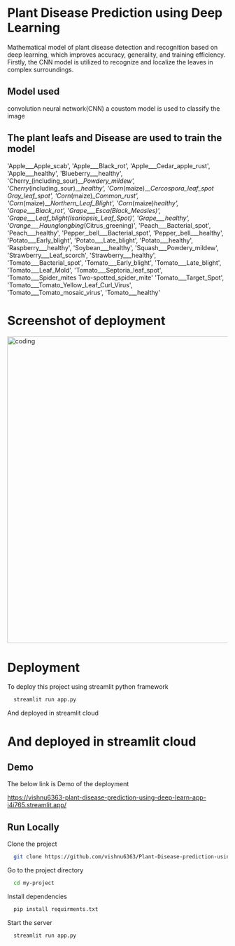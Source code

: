 
# Plant Disease Prediction using Deep Learning

 Mathematical model of plant disease detection and recognition based on deep learning, which improves accuracy, generality, and training efficiency. Firstly, the CNN model is utilized to recognize and localize the leaves in complex surroundings.
 
 ## Model used
   convolution neural network(CNN) a coustom model is used to classify the image
## The plant leafs and Disease  are used to train the model

 'Apple___Apple_scab',
               'Apple___Black_rot',
               'Apple___Cedar_apple_rust',
               'Apple___healthy',
               'Blueberry___healthy',
               'Cherry_(including_sour)___Powdery_mildew',
               'Cherry_(including_sour)___healthy',
               'Corn_(maize)___Cercospora_leaf_spot Gray_leaf_spot',
               'Corn_(maize)___Common_rust_',
               'Corn_(maize)___Northern_Leaf_Blight',
               'Corn_(maize)___healthy',
               'Grape___Black_rot',
               'Grape___Esca_(Black_Measles)',
               'Grape___Leaf_blight_(Isariopsis_Leaf_Spot)',
               'Grape___healthy',
               'Orange___Haunglongbing_(Citrus_greening)',
               'Peach___Bacterial_spot',
               'Peach___healthy',
               'Pepper,_bell___Bacterial_spot',
               'Pepper,_bell___healthy',
               'Potato___Early_blight',
               'Potato___Late_blight',
               'Potato___healthy',
               'Raspberry___healthy',
               'Soybean___healthy',
               'Squash___Powdery_mildew',
               'Strawberry___Leaf_scorch',
               'Strawberry___healthy',
               'Tomato___Bacterial_spot',
               'Tomato___Early_blight',
               'Tomato___Late_blight',
               'Tomato___Leaf_Mold',
               'Tomato___Septoria_leaf_spot',
               'Tomato___Spider_mites Two-spotted_spider_mite'
               'Tomato___Target_Spot',
               'Tomato___Tomato_Yellow_Leaf_Curl_Virus',
               'Tomato___Tomato_mosaic_virus',
               'Tomato___healthy'
               
# Screenshot of deployment
<img align="center" alt="coding" width="700" src="https://www.linkpicture.com/q/Screenshot-78_11.png">

# Deployment

To deploy this project using streamlit python framework

```bash
  streamlit run app.py
```
And deployed in streamlit cloud 
# And deployed in streamlit cloud
## Demo

The below link is Demo of the deployment 


https://vishnu6363-plant-disease-prediction-using-deep-learn-app-i4i765.streamlit.app/
## Run Locally

Clone the project

```bash
  git clone https://github.com/vishnu6363/Plant-Disease-prediction-using-deep-learning-.git
```

Go to the project directory

```bash
  cd my-project
```

Install dependencies

```bash
  pip install requirments.txt
```

Start the server

```bash
  streamlit run app.py
```


